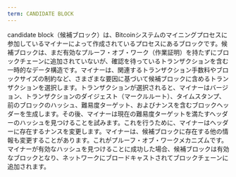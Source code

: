 ```yaml
---
term: CANDIDATE BLOCK
---
```


candidate block（候補ブロック）は、Bitcoinシステムのマイニングプロセスに参加しているマイナーによって作成されているプロセスにあるブロックです。候補ブロックは、まだ有効なプルーフ・オブ・ワーク（作業証明）を持たずにブロックチェーンに追加されていないが、確認を待っているトランザクションを含む一時的なデータ構造です。マイナーは、関連するトランザクション手数料やブロックサイズの制約など、さまざまな要因に基づいて候補ブロックに含めるトランザクションを選択します。トランザクションが選択されると、マイナーはバージョン、トランザクションのダイジェスト（マークルルート）、タイムスタンプ、前のブロックのハッシュ、難易度ターゲット、およびナンスを含むブロックヘッダーを生成します。その後、マイナーは現在の難易度ターゲットを満たすヘッダーのハッシュを見つけることを試みます。これを行うために、マイナーはヘッダーに存在するナンスを変更します。マイナーは、候補ブロックに存在する他の情報も変更することがあります。これがプルーフ・オブ・ワークメカニズムです。マイナーが有効なハッシュを見つけることに成功した場合、候補ブロックは有効なブロックとなり、ネットワークにブロードキャストされてブロックチェーンに追加されます。